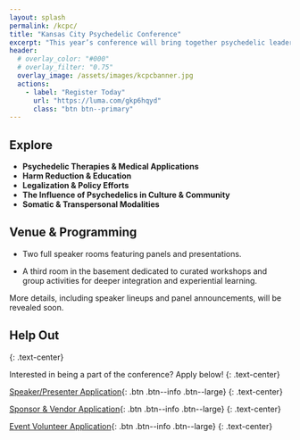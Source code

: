 ```yaml
---
layout: splash 
permalink: /kcpc/
title: "Kansas City Psychedelic Conference"
excerpt: "​This year’s conference will bring together psychedelic leaders, practitioners, and advocates from across the nation as well as voices from the Kansas City community."
header:
  # overlay_color: "#000"
  # overlay_filter: "0.75"
  overlay_image: /assets/images/kcpcbanner.jpg
  actions:
    - label: "Register Today"
      url: "https://luma.com/gkp6hqyd"
      class: "btn btn--primary"
---
```

## Explore

- **Psychedelic Therapies & Medical Applications**
- **Harm Reduction & Education**
- **Legalization & Policy Efforts**
- **The Influence of Psychedelics in Culture & Community**
- **​Somatic & Transpersonal Modalities**

## Venue & Programming

- ​Two full speaker rooms featuring panels and presentations.

- ​A third room in the basement dedicated to curated workshops and group activities for deeper integration and experiential learning.

​More details, including speaker lineups and panel announcements, will be revealed soon.

## Help Out
{: .text-center}

Interested in being a part of the conference? Apply below!
{: .text-center}

[Speaker/Presenter Application](https://forms.gle/frUPQejiKH3YcFqV7){: .btn .btn--info .btn--large}
{: .text-center}

[Sponsor & Vendor Application](https://forms.gle/kixvX9AdE5NzSDaX8){: .btn .btn--info .btn--large}
{: .text-center}

[Event Volunteer Application](https://forms.gle/YejQ7Lf8FBNqHyE36){: .btn .btn--info .btn--large}
{: .text-center}

